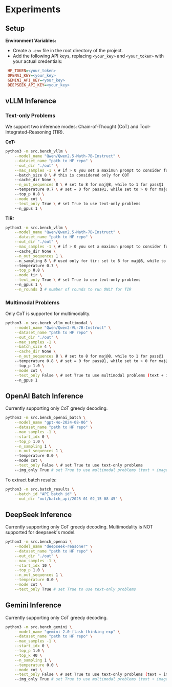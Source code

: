 # Experiments 

## Setup

**Environment Variables:**
  * Create a `.env` file in the root directory of the project.
  * Add the following API keys, replacing `<your_key>` and `<your_token>` with your actual credentials:

  ```ini
   HF_TOKEN=<your_token>
   OPENAI_KEY=<your_key>
   GEMINI_API_KEY=<your_key>
   DEEPSEEK_API_KEY=<your_key>
   ```

## vLLM Inference

### Text-only Problems
We support two inference modes: Chain-of-Thought (CoT) and Tool-Integrated-Reasoning (TIR).

**CoT:**

```bash
python3 -m src.bench_vllm \
    --model_name "Qwen/Qwen2.5-Math-7B-Instruct" \
    --dataset_name "path to HF repo" \
    --out_dir "./out" \
    --max_samples -1 \ # if > 0 you set a maximun prompt to consider for the execution, useful for debug
    --batch_size 8 \ # this is considered only for COT
    --cache_dir None \
    --n_out_sequences 8 \ # set to 8 for maj@8, while to 1 for pass@1
    --temperature 0.7 \ # set = 0 for pass@1, while set to > 0 for maj@8
    --top_p 0.8 \
    --mode cot \
    --text_only True \ # set True to use text-only problems
    --n_gpus 1 \
```

**TIR:**

```bash
python3 -m src.bench_vllm \
    --model_name "Qwen/Qwen2.5-Math-7B-Instruct" \
    --dataset_name "path to HF repo" \
    --out_dir "./out" \
    --max_samples -1 \ # if > 0 you set a maximun prompt to consider for the execution, useful for debug
    --cache_dir None \
    --n_out_sequences 1 \ 
    --n_sampling 8 \ # used only for tir: set to 8 for maj@8, while to 1 for pass@1
    --temperature 0.7 \
    --top_p 0.8 \
    --mode tir \
    --text_only True \ # set True to use text-only problems
    --n_gpus 1 \
    --n_rounds 3 # number of rounds to run ONLY for TIR
```

### Multimodal Problems

Only CoT is supported for multimodality.

```bash
python3 -m src.bench_vllm_multimodal \
    --model_name "Qwen/Qwen2-VL-7B-Instruct" \
    --dataset_name "path to HF repo" \
    --out_dir "./out" \
    --max_samples -1 \
    --batch_size 4 \
    --cache_dir None \
    --n_out_sequences 8 \ # set to 8 for maj@8, while to 1 for pass@1
    --temperature 0.8 \ # set = 0 for pass@1, while set to > 0 for maj@8
    --top_p 1.0 \
    --mode cot \
    --text_only False \ # set True to use multimodal problems (text + images)
    --n_gpus 1 
```

## OpenAI Batch Inference
Currently supporting only CoT greedy decoding.

```bash
python3 -m src.bench_openai_batch \
    --model_name "gpt-4o-2024-08-06" \
    --dataset_name "path to HF repo" \
    --max_samples -1 \
    --start_idx 0 \
    --top_p 1.0 \
    --n_sampling 1 \
    --n_out_sequences 1 \ 
    --temperature 0.0 \ 
    --mode cot \
    --text_only False \ # set True to use text-only problems
    --img_only True # set True to use multimodal problems (text + images)
```
To extract batch results:

```bash
python3 -m src.batch_results \
    --batch_id "API batch id" \
    --out_dir "out/batch_api/2025-01-02_15-08-45" \
```

## DeepSeek Inference
Currently supporting only CoT greedy decoding. Multimodality is NOT supported for deepseek's model.

```bash
python3 -m src.bench_openai \
    --model_name "deepseek-reasoner" \
    --dataset_name "path to HF repo" \
    --out_dir "./out" \
    --max_samples -1 \
    --start_idx 10 \
    --top_p 1.0 \
    --n_out_sequences 1 \
    --temperature 0.0 \
    --mode cot \
    --text_only True # set True to use text-only problems 
```

## Gemini Inference
Currently supporting only CoT greedy decoding.

```bash
python3 -m src.bench_gemini \
    --model_name "gemini-2.0-flash-thinking-exp" \
    --dataset_name "path to HF repo" \
    --max_samples -1 \
    --start_idx 0 \
    --top_p 1.0 \
    --top_k 40 \
    --n_sampling 1 \
    --temperature 0.0 \
    --mode cot \
    --text_only False \ # set True to use text-only problems (text + images)
    --img_only True # set True to use multimodal problems (text + images)
```


